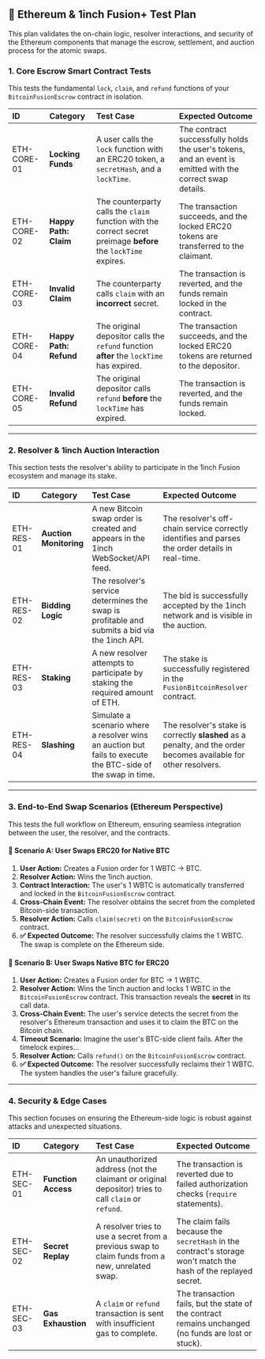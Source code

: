 ## 🧪 Ethereum & 1inch Fusion+ Test Plan

This plan validates the on-chain logic, resolver interactions, and security of the Ethereum components that manage the escrow, settlement, and auction process for the atomic swaps.

### 1. Core Escrow Smart Contract Tests

This tests the fundamental `lock`, `claim`, and `refund` functions of your `BitcoinFusionEscrow` contract in isolation.

| ID          | Category               | Test Case                                                                                                       | Expected Outcome                                                                                          |
| :---------- | :--------------------- | :-------------------------------------------------------------------------------------------------------------- | :-------------------------------------------------------------------------------------------------------- |
| ETH-CORE-01 | **Locking Funds**      | A user calls the `lock` function with an ERC20 token, a `secretHash`, and a `lockTime`.                         | The contract successfully holds the user's tokens, and an event is emitted with the correct swap details. |
| ETH-CORE-02 | **Happy Path: Claim**  | The counterparty calls the `claim` function with the correct secret preimage **before** the `lockTime` expires. | The transaction succeeds, and the locked ERC20 tokens are transferred to the claimant.                    |
| ETH-CORE-03 | **Invalid Claim**      | The counterparty calls `claim` with an **incorrect** secret.                                                    | The transaction is reverted, and the funds remain locked in the contract.                                 |
| ETH-CORE-04 | **Happy Path: Refund** | The original depositor calls the `refund` function **after** the `lockTime` has expired.                        | The transaction succeeds, and the locked ERC20 tokens are returned to the depositor.                      |
| ETH-CORE-05 | **Invalid Refund**     | The original depositor calls `refund` **before** the `lockTime` has expired.                                    | The transaction is reverted, and the funds remain locked.                                                 |

---

### 2. Resolver & 1inch Auction Interaction

This section tests the resolver's ability to participate in the 1inch Fusion ecosystem and manage its stake.

| ID         | Category               | Test Case                                                                                                   | Expected Outcome                                                                                                 |
| :--------- | :--------------------- | :---------------------------------------------------------------------------------------------------------- | :--------------------------------------------------------------------------------------------------------------- |
| ETH-RES-01 | **Auction Monitoring** | A new Bitcoin swap order is created and appears in the 1inch WebSocket/API feed.                            | The resolver's off-chain service correctly identifies and parses the order details in real-time.                 |
| ETH-RES-02 | **Bidding Logic**      | The resolver's service determines the swap is profitable and submits a bid via the 1inch API.               | The bid is successfully accepted by the 1inch network and is visible in the auction.                             |
| ETH-RES-03 | **Staking**            | A new resolver attempts to participate by staking the required amount of ETH.                               | The stake is successfully registered in the `FusionBitcoinResolver` contract.                                    |
| ETH-RES-04 | **Slashing**           | Simulate a scenario where a resolver wins an auction but fails to execute the BTC-side of the swap in time. | The resolver's stake is correctly **slashed** as a penalty, and the order becomes available for other resolvers. |

---

### 3. End-to-End Swap Scenarios (Ethereum Perspective)

This tests the full workflow on Ethereum, ensuring seamless integration between the user, the resolver, and the contracts.

#### 🔄 **Scenario A: User Swaps ERC20 for Native BTC**

1.  **User Action:** Creates a Fusion order for 1 WBTC -> BTC.
2.  **Resolver Action:** Wins the 1inch auction.
3.  **Contract Interaction:** The user's 1 WBTC is automatically transferred and locked in the `BitcoinFusionEscrow` contract.
4.  **Cross-Chain Event:** The resolver obtains the secret from the completed Bitcoin-side transaction.
5.  **Resolver Action:** Calls `claim(secret)` on the `BitcoinFusionEscrow` contract.
6.  **✅ Expected Outcome:** The resolver successfully claims the 1 WBTC. The swap is complete on the Ethereum side.

#### 🔄 **Scenario B: User Swaps Native BTC for ERC20**

1.  **User Action:** Creates a Fusion order for BTC -> 1 WBTC.
2.  **Resolver Action:** Wins the 1inch auction and locks 1 WBTC in the `BitcoinFusionEscrow` contract. This transaction reveals the **secret** in its call data.
3.  **Cross-Chain Event:** The user's service detects the secret from the resolver's Ethereum transaction and uses it to claim the BTC on the Bitcoin chain.
4.  **Timeout Scenario:** Imagine the user's BTC-side client fails. After the timelock expires...
5.  **Resolver Action:** Calls `refund()` on the `BitcoinFusionEscrow` contract.
6.  **✅ Expected Outcome:** The resolver successfully reclaims their 1 WBTC. The system handles the user's failure gracefully.

---

### 4. Security & Edge Cases

This section focuses on ensuring the Ethereum-side logic is robust against attacks and unexpected situations.

| ID         | Category            | Test Case                                                                                           | Expected Outcome                                                                                                |
| :--------- | :------------------ | :-------------------------------------------------------------------------------------------------- | :-------------------------------------------------------------------------------------------------------------- |
| ETH-SEC-01 | **Function Access** | An unauthorized address (not the claimant or original depositor) tries to call `claim` or `refund`. | The transaction is reverted due to failed authorization checks (`require` statements).                          |
| ETH-SEC-02 | **Secret Replay**   | A resolver tries to use a secret from a previous swap to claim funds from a new, unrelated swap.    | The claim fails because the `secretHash` in the contract's storage won't match the hash of the replayed secret. |
| ETH-SEC-03 | **Gas Exhaustion**  | A `claim` or `refund` transaction is sent with insufficient gas to complete.                        | The transaction fails, but the state of the contract remains unchanged (no funds are lost or stuck).            |
